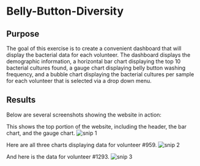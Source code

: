 # Belly-Button-Diversity
## Purpose

The goal of this exercise is to create a convenient dashboard that will display the bacterial data for each volunteer. The dashboard displays the demographic information, a horizontal bar chart displaying the top 10 bacterial cultures found, a gauge chart displaying belly button washing frequency, and a bubble chart displaying the bacterial cultures per sample for each volunteer that is selected via a drop down menu. 

## Results

Below are several screenshots showing the website in action:

This shows the top portion of the website, including the header, the bar chart, and the gauge chart. 
![snip 1](https://user-images.githubusercontent.com/104707395/215933110-5cf73452-6c84-45a7-a959-4136d6b96dd3.png)

Here are all three charts displaying data for volunteer #959.
![snip 2](https://user-images.githubusercontent.com/104707395/215933337-699ab78b-19b7-4787-893f-5e703646ab0a.png)

And here is the data for volunteer #1293.
![snip 3](https://user-images.githubusercontent.com/104707395/215933402-34aa79c0-3264-4f7c-8dee-e6d955e9119d.png)
